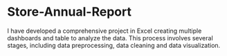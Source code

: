 # Store-Annual-Report
I have developed a comprehensive project in Excel creating multiple dashboards and table to analyze the data. This process involves several stages, including data preprocessing, data cleaning and data visualization.
